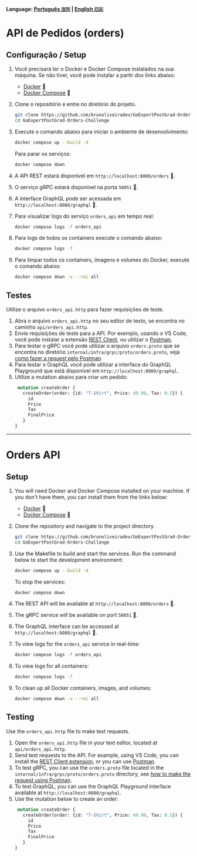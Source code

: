 **Language: [Português 🇧🇷](#api-de-pedidos-orders) | [English 🇨🇦](#orders-api)**

# API de Pedidos (orders)

## Configuração / Setup

1. Você precisará ter o Docker e Docker Compose instalados na sua máquina. Se não tiver, você pode instalar a partir dos links abaixo:
   - [Docker](https://docs.docker.com/get-docker/) 🐳
   - [Docker Compose](https://docs.docker.com/compose/install/) 🐳

2. Clone o repositório e entre no diretório do projeto.
   ```sh
   git clone https://github.com/brunoliveiradev/GoExpertPostGrad-Orders-Challenge.git
   cd GoExpertPostGrad-Orders-Challenge
   ```
   
3. Execute o comando abaixo para iniciar o ambiente de desenvolvimento:
   ```sh
   docker compose up --build -d
   ```

   Para parar os serviços:
   ```sh
   docker compose down
   ```

4. A API REST estará disponível em `http://localhost:8000/orders` 🚀.

5. O serviço gRPC estará disponível na porta `50051` 🚀.

6. A interface GraphQL pode ser acessada em `http://localhost:8080/graphql` 🚀.

7. Para visualizar logs do serviço `orders_api` em tempo real:
    ```sh
    docker compose logs -f orders_api
    ```

8. Para logs de todos os containers execute o comando abaixo:
   ```sh
   docker compose logs -f
   ```

9. Para limpar todos os containers, imagens e volumes do Docker, execute o comando abaixo:
   ```sh
   docker compose down -v --rmi all
   ```

## Testes

Utilize o arquivo `orders_api.http` para fazer requisições de teste.

1. Abra o arquivo `orders_api.http` no seu editor de texto, se encontra no caminho `api/orders_api.http`.
2. Envie requisições de teste para a API. Por exemplo, usando o VS Code, você pode instalar a extensão [REST Client](https://marketplace.visualstudio.com/items?itemName=humao.rest-client), ou utilizar o [Postman](https://www.postman.com/downloads/).
3. Para testar o gRPC você pode utilizar o arquivo `orders.proto` que se encontra no diretório `internal/infra/grpc/proto/orders.proto`, veja [como fazer a request pelo Postman](https://learning.postman.com/docs/sending-requests/grpc/grpc-request-interface/).
4. Para testar o GraphQL você pode utilizar a interface do GraphQL Playground que está disponível em `http://localhost:8080/graphql`.
5. Utilize a mutation abaixo para criar um pedido:
   ```graphql
    mutation createOrder {
      createOrder(order: {id: "T-Shirt", Price: 49.99, Tax: 0.5}) {
        id
        Price
        Tax
        FinalPrice
      }
   }
   ```

---

# Orders API

## Setup

1. You will need Docker and Docker Compose installed on your machine. If you don't have them, you can install them from the links below:
   - [Docker](https://docs.docker.com/get-docker/) 🐳
   - [Docker Compose](https://docs.docker.com/compose/install/) 🐳

2. Clone the repository and navigate to the project directory.
   ```sh
   git clone https://github.com/brunoliveiradev/GoExpertPostGrad-Orders-Challenge.git
   cd GoExpertPostGrad-Orders-Challenge
   ```
   
3. Use the Makefile to build and start the services. Run the command below to start the development environment:
   ```sh
   docker compose up --build -d
   ```

   To stop the services:
   ```sh
   docker compose down
   ```

4. The REST API will be available at `http://localhost:8000/orders` 🚀.

5. The gRPC service will be available on port `50051` 🚀.

6. The GraphQL interface can be accessed at `http://localhost:8080/graphql` 🚀.

7. To view logs for the `orders_api` service in real-time:
    ```sh
    docker compose logs -f orders_api
    ```

8. To view logs for all containers:
   ```sh
   docker compose logs -f
   ```

9. To clean up all Docker containers, images, and volumes:
   ```sh
   docker compose down -v --rmi all
   ```

## Testing

Use the `orders_api.http` file to make test requests.

1. Open the `orders_api.http` file in your text editor, located at `api/orders_api.http`.
2. Send test requests to the API. For example, using VS Code, you can install the [REST Client extension](https://marketplace.visualstudio.com/items?itemName=humao.rest-client), or you can use [Postman](https://www.postman.com/downloads/).
3. To test gRPC, you can use the `orders.proto` file located in the `internal/infra/grpc/proto/orders.proto` directory, see [how to make the request using Postman](https://learning.postman.com/docs/sending-requests/grpc/grpc-request-interface/).
4. To test GraphQL, you can use the GraphQL Playground interface available at `http://localhost:8080/graphql`.
5. Use the mutation below to create an order:
   ```graphql
    mutation createOrder {
      createOrder(order: {id: "T-Shirt", Price: 49.99, Tax: 0.5}) {
        id
        Price
        Tax
        FinalPrice
      }
   }
   ```